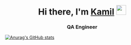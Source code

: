 <h1 align="center">Hi there, I'm <a href="https://daniilshat.ru/" target="_blank">Kamil</a> 
<img src="https://github.com/blackcater/blackcater/raw/main/images/Hi.gif" height="32"/></h1>
<h3 align="center">QA Engineer</h3>

[![Anurag's GitHub stats](https://github-readme-stats.vercel.app/api?username=delkabo)](https://github.com/anuraghazra/github-readme-stats)